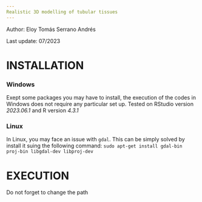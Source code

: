 ```yaml
---
Realistic 3D modelling of tubular tissues
---
```


Author: Eloy Tomás Serrano Andrés

Last update: 07/2023


# INSTALLATION #

### Windows ###

Exept some packages you may have to install, the execution of the codes in Windows does not require any particular set up. Tested on RStudio version _2023.06.1_ and R version _4.3.1_

### Linux ###

In Linux, you may face an issue with ``` gdal ```. This can be simply solved by install it suing the following command: 
``` sudo apt-get install gdal-bin proj-bin libgdal-dev libproj-dev ```
  

# EXECUTION #

Do not forget to change the path 
